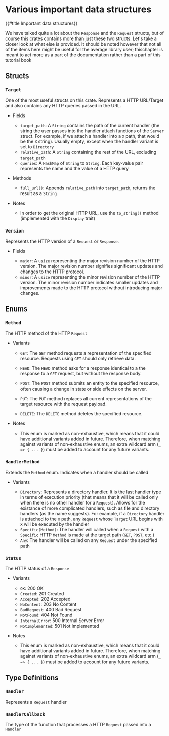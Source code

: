# Various important data structures

{{#title Important data structures}}

We have talked quite a lot about the `Response` and the `Request` structs, but of course this crates contains more than just these two structs. Let's take a closer look at what else is provided. It should be noted however that not all of the items here might be useful for the average library user; thischapter is meant to act more as a part of the documentation rather than a part of this tutorial book

## Structs

### `Target`

One of the most useful structs on this crate. Represents a HTTP URL/Target and also contains any HTTP queries passed in the URL.

- Fields

  - `target_path`: A `String` contains the path of the current handler (the string the user passes into the handler attach functions of the `Server` struct. For example, if we attach a handler into a `X` path, that would be the `X` string). Usually empty, except when the handler variant is set to `Directory`
  - `relative_path`: A `String` containing the rest of the URL, excluding `target_path`
  - `queries`: A `HashMap` of `String` to `String`. Each key-value pair represents the name and the value of a HTTP query

- Methods

  - `full_url()`: Appends `relative_path` into `target_path`, returns the result as a `String`

- Notes

  - In order to get the original HTTP URL, use the `to_string()` method (implemented with the `Display` trait)

### `Version`

Represents the HTTP version of a `Request` or `Response`.

- Fields

  - `major`: A `usize` representing the major revision number of the HTTP version. The major revision number signifies significant updates and changes to the HTTP protocol.
  - `minor`: A `usize` representing the minor revision number of the HTTP version. The minor revision number indicates smaller updates and improvements made to the HTTP protocol without introducing major changes.

## Enums

### `Method`

The HTTP method of the HTTP `Request`

- Variants

  - `GET`: The `GET` method requests a representation of the specified resource. Requests using `GET` should only retrieve data.

  - `HEAD`: The `HEAD` method asks for a response identical to a the response to a `GET` request, but without the response body.

  - `POST`: The `POST` method submits an entity to the specified resource, often causing a change in state or side effects on the server.

  - `PUT`: The `PUT` method replaces all current representations of the target resource with the request payload.

  - `DELETE`: The `DELETE` method deletes the specified resource.

- Notes

  - This enum is marked as non-exhaustive, which means that it could have additional variants added in future. Therefore, when matching against variants of non-exhaustive enums, an extra wildcard arm (`_ => { ... }`) must be added to account for any future variants.

### `HandlerMethod`

Extends the `Method` enum. Indicates when a handler should be called

- Variants

  - `Directory`: Represents a directory handler. It is the last handler type in terms of execution priority (that means that it will be called only when there is no other handler for a `Request`). Allows for the existance of more complicated handlers, such as file and directory handlers (as the name suggests). For example, if a `Directory` handler is attached to the `X` path, any `Request` whose `Target` URL begins with `X` will be executed by the handler
  - `Specific(Method)`: The handler will called when a `Request` with a `Specific` HTTP `Method` is made at the target path (`GET`, `POST`, etc.)
  - `Any`: The handler will be called on any `Request` under the specified path

### `Status`

The HTTP status of a `Response`

- Variants

  - `OK`: 200 OK
  - `Created`: 201 Created
  - `Accepted`: 202 Accepted
  - `NoContent`: 203 No Content
  - `BadRequest`: 400 Bad Request
  - `NotFound`: 404 Not Found
  - `InternalError`: 500 Internal Server Error
  - `NotImplemented`: 501 Not Implemented

- Notes

  - This enum is marked as non-exhaustive, which means that it could have additional variants added in future. Therefore, when matching against variants of non-exhaustive enums, an extra wildcard arm (`_ => { ... }`) must be added to account for any future variants.

## Type Definitions

### `Handler`

Represents a `Request` handler

### `HandlerCallback`

The type of the function that processes a HTTP `Request` passed into a `Handler`
